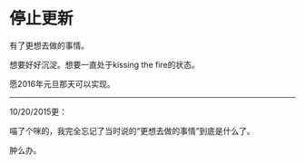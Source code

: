 # 停止更新


有了更想去做的事情。

想要好好沉淀。想要一直处于kissing the fire的状态。

愿2016年元旦那天可以实现。



* * *



10/20/2015更：

喵了个咪的，我完全忘记了当时说的“更想去做的事情”到底是什么了。

肿么办。

